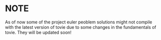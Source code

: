 # NOTE

As of now some of the project euler peoblem solutions might not compile with the latest version of tovie due to some changes in the fundamentals of tovie. They will be updated soon!